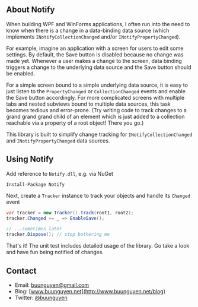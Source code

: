 ## About Notify
When building WPF and WinForms applications, I often run into the need to know when there is a change in a data-binding data source (which implements
`INotifyCollectionChanged` and/or `INotifyPropertyChanged`).

For example, imagine an application with a screen for users to edit some settings.
By default, the Save button is disabled because no change was made yet. Whenever a user makes a change to the screen, data binding triggers a change to the underlying data source and the Save button should be enabled.

For a simple screen bound to a simple underlying data source, it is easy to just listen to the `PropertyChanged` or `CollectionChanged`
events and enable the Save button accordingly. For more complicated screens with multiple tabs and nested subviews bound to multiple data sources, 
this task becomes tedious and error-prone.  (Try writing code to track changes to a grand grand grand child of an element which is just added to a collection reachable via a property of a root object! There you go.)

This library is built to simplify change tracking for `INotifyCollectionChanged` and `INotifyPropertyChanged` data sources.

## Using Notify
Add reference to `Notify.dll`, e.g. via NuGet
```
Install-Package Notify 
```
Next, create a `Tracker` instance to track your objects and handle its `Changed` event
```csharp
var tracker = new Tracker().Track(root1, root2);
tracker.Changed += _ => EnableSave();

// ...sometimes later
tracker.Dispose(); // stop bothering me
```
That's it! The unit test includes detailed usage of the library. Go take a look and have fun being notified of changes.


## Contact

* Email: [buunguyen@gmail.com](mailto:buunguyen@gmail.com)
* Blog: [www.buunguyen.net](http://www.buunguyen.net/blog)
* Twitter: [@buunguyen](https://twitter.com/buunguyen/)
